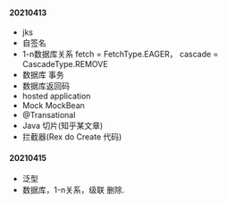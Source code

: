 #### 20210413
* jks
* 自签名
* 1-n数据库关系 fetch = FetchType.EAGER， cascade = CascadeType.REMOVE
* 数据库 事务
* 数据库返回码
* hosted application
* Mock MockBean
* @Transational
* Java 切片(知乎某文章)
* 拦截器(Rex do Create 代码)

#### 20210415
* 泛型
* 数据库，1-n关系，级联 删除.